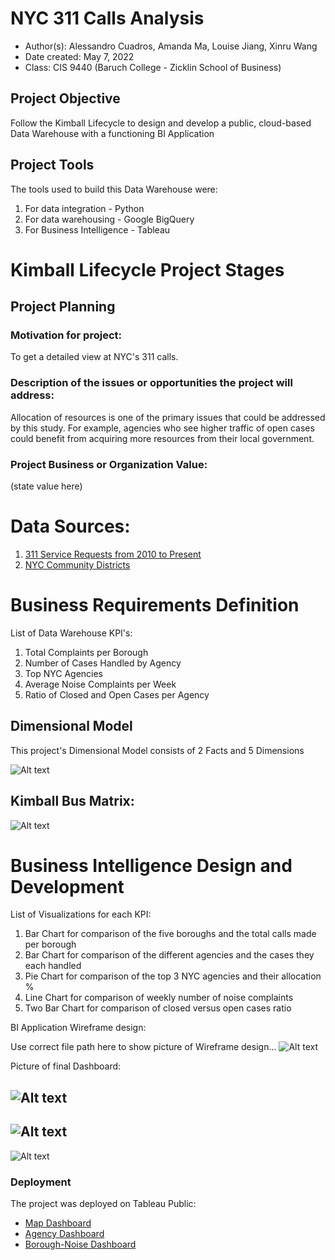 # NYC 311 Calls Analysis
- Author(s): Alessandro Cuadros, Amanda Ma, Louise Jiang, Xinru Wang
- Date created: May 7, 2022
- Class: CIS 9440 (Baruch College - Zicklin School of Business)

## Project Objective 
Follow the Kimball Lifecycle to design and develop a public, cloud-based Data Warehouse with a functioning BI Application

## Project Tools
The tools used to build this Data Warehouse were:
1. For data integration - Python
2. For data warehousing - Google BigQuery
3. For Business Intelligence - Tableau

# Kimball Lifecycle Project Stages

## Project Planning

### Motivation for project:
To get a detailed view at NYC's 311 calls. 

### Description of the issues or opportunities the project will address:
Allocation of resources is one of the primary issues that could be addressed by this study. For example, agencies who see higher traffic of open cases could benefit from acquiring more resources from their local government.

### Project Business or Organization Value:
(state value here)

# Data Sources:
1. [311 Service Requests from 2010 to Present](https://data.cityofnewyork.us/Social-Services/311-Service-Requests-from-2010-to-Present/erm2-nwe9)
2. [NYC Community Districts](https://data.cityofnewyork.us/City-Government/Community-Districts/yfnk-k7r4)

# Business Requirements Definition

List of Data Warehouse KPI's:
1. Total Complaints per Borough
2. Number of Cases Handled by Agency
3. Top NYC Agencies
4. Average Noise Complaints per Week
5. Ratio of Closed and Open Cases per Agency

## Dimensional Model

This project's Dimensional Model consists of 2 Facts and 5 Dimensions

![Alt text](https://raw.githubusercontent.com/alescuad/nyc-311-calls-analysis/main/img/dimension_model.png)

## Kimball Bus Matrix:

![Alt text](https://raw.githubusercontent.com/alescuad/nyc-311-calls-analysis/main/img/kimball_bus_matrix.png)

# Business Intelligence Design and Development

List of Visualizations for each KPI:
1. Bar Chart for comparison of the five boroughs and the total calls made per borough
2. Bar Chart for comparison of the different agencies and the cases they each handled
3. Pie Chart for comparison of the top 3 NYC agencies and their allocation %
4. Line Chart for comparison of weekly number of noise complaints 
5. Two Bar Chart for comparison of closed versus open cases ratio

BI Application Wireframe design:

Use correct file path here to show picture of Wireframe design...
![Alt text](/img/wireframe_design.png)

Picture of final Dashboard:

![Alt text](https://raw.githubusercontent.com/alescuad/nyc-311-calls-analysis/main/img/boro_noise_dashboard.png)
---
![Alt text](https://raw.githubusercontent.com/alescuad/nyc-311-calls-analysis/main/img/agency_dashboard.png)
---
![Alt text](https://raw.githubusercontent.com/alescuad/nyc-311-calls-analysis/main/img/map_dashboard.png)

### Deployment

The project was deployed on Tableau Public:
- [Map Dashboard](https://public.tableau.com/views/CommunityDistrictBreakdown/MapDashboard?:language=en-US&:display_count=n&:origin=viz_share_link)
- [Agency Dashboard](https://public.tableau.com/views/CIS9440-Group9-AgencyDashboardNYC311Calls/AgencyDashboard?:language=en-US&:display_count=n&:origin=viz_share_link)
- [Borough-Noise Dashboard](https://public.tableau.com/views/CIS9440-Group9-Borough-NoiseNYC311Calls/Borough-NoiseDashboard?:language=en-US&:display_count=n&:origin=viz_share_link)

